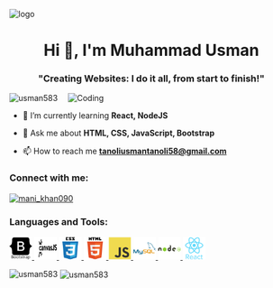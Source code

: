 ![logo](https://github.com/usman583/usman583/blob/main/mani%20baner.jpg)


<h1 align="center">Hi 👋, I'm Muhammad Usman</h1>
<h3 align="center">"Creating Websites: I do it all, from start to finish!"</h3>
<img align="right" alt="Coding" width="400" src="https://geekflare.com/wp-content/uploads/2022/02/Software-Engineering-1-840x628.jpg">

<p align="left"> <img src="https://komarev.com/ghpvc/?username=usman583&label=Profile%20views&color=0e75b6&style=flat" alt="usman583" /> </p>

- 🌱 I’m currently learning **React, NodeJS**

- 💬 Ask me about **HTML, CSS, JavaScript, Bootstrap**

- 📫 How to reach me **tanoliusmantanoli58@gmail.com**

<h3 align="left">Connect with me:</h3>
<p align="left">
<a href="https://instagram.com/mani_khan090" target="blank"><img align="center" src="https://raw.githubusercontent.com/rahuldkjain/github-profile-readme-generator/master/src/images/icons/Social/instagram.svg" alt="mani_khan090" height="30" width="40" /></a>
</p>

<h3 align="left">Languages and Tools:</h3>
<p align="left"> <a href="https://getbootstrap.com" target="_blank" rel="noreferrer"> <img src="https://raw.githubusercontent.com/devicons/devicon/master/icons/bootstrap/bootstrap-plain-wordmark.svg" alt="bootstrap" width="40" height="40"/> </a> <a href="https://canvasjs.com" target="_blank" rel="noreferrer"> <img src="https://raw.githubusercontent.com/Hardik0307/Hardik0307/master/assets/canvasjs-charts.svg" alt="canvasjs" width="40" height="40"/> </a> <a href="https://www.w3schools.com/css/" target="_blank" rel="noreferrer"> <img src="https://raw.githubusercontent.com/devicons/devicon/master/icons/css3/css3-original-wordmark.svg" alt="css3" width="40" height="40"/> </a> <a href="https://www.w3.org/html/" target="_blank" rel="noreferrer"> <img src="https://raw.githubusercontent.com/devicons/devicon/master/icons/html5/html5-original-wordmark.svg" alt="html5" width="40" height="40"/> </a> <a href="https://developer.mozilla.org/en-US/docs/Web/JavaScript" target="_blank" rel="noreferrer"> <img src="https://raw.githubusercontent.com/devicons/devicon/master/icons/javascript/javascript-original.svg" alt="javascript" width="40" height="40"/> </a> <a href="https://www.mysql.com/" target="_blank" rel="noreferrer"> <img src="https://raw.githubusercontent.com/devicons/devicon/master/icons/mysql/mysql-original-wordmark.svg" alt="mysql" width="40" height="40"/> </a> <a href="https://nodejs.org" target="_blank" rel="noreferrer"> <img src="https://raw.githubusercontent.com/devicons/devicon/master/icons/nodejs/nodejs-original-wordmark.svg" alt="nodejs" width="40" height="40"/> </a> <a href="https://reactjs.org/" target="_blank" rel="noreferrer"> <img src="https://raw.githubusercontent.com/devicons/devicon/master/icons/react/react-original-wordmark.svg" alt="react" width="40" height="40"/> </a> </p>

<p><img align="left" src="https://github-readme-stats.vercel.app/api/top-langs?username=usman583&show_icons=true&locale=en&layout=compact" alt="usman583" /></p>

<p>&nbsp;<img align="center" src="https://github-readme-stats.vercel.app/api?username=usman583&show_icons=true&locale=en" alt="usman583" /></p>
